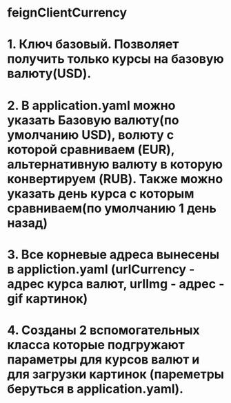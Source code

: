 # feignClientCurrency
# 1. Ключ базовый. Позволяет получить только курсы на базовую валюту(USD).
# 2. В application.yaml можно указать Базовую валюту(по умолчанию USD), волюту с которой сравниваем (EUR), альтернативную валюту в которую конвертируем (RUB). Также можно указать день курса с которым сравниваем(по умолчанию 1 день назад)
# 3. Все корневые адреса вынесены в appliction.yaml (urlCurrency - адрес курса валют, urlImg - адрес - gif картинок)
# 4. Созданы 2 вспомогательных класса которые подгружают параметры для курсов валют и для загрузки картинок (пареметры беруться в application.yaml).

